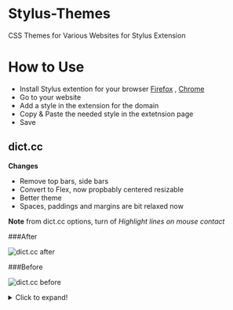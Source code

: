 # Stylus-Themes
CSS Themes for Various Websites for Stylus Extension

# How to Use
- Install Stylus extention for your browser [Firefox](https://addons.mozilla.org/en-US/firefox/addon/styl-us/) , [Chrome](https://chrome.google.com/webstore/detail/stylus/clngdbkpkpeebahjckkjfobafhncgmne)
- Go to your website
- Add a style in the extension for the domain
- Copy & Paste the needed style in the extetnsion page
- Save

## dict.cc
**Changes**
- Remove top bars, side bars
- Convert to Flex, now propbably centered resizable
- Better theme
- Spaces, paddings and margins are bit relaxed now

**Note**
from dict.cc options, turn of *Highlight lines on mouse contact*

###After

![dict.cc after](https://user-images.githubusercontent.com/96240509/146374845-0fd48a09-5ac8-4fcc-a6a2-4129fd4704b7.png)

###Before

![dict.cc before](https://i.postimg.cc/jjg0fKxy/2021-12-16-13-43-31-Window.png)

<details>
  <summary>Click to expand!</summary>
  
  ## Heading
  1. A numbered
  2. list
     * With some
     * Sub bullets
</details>
